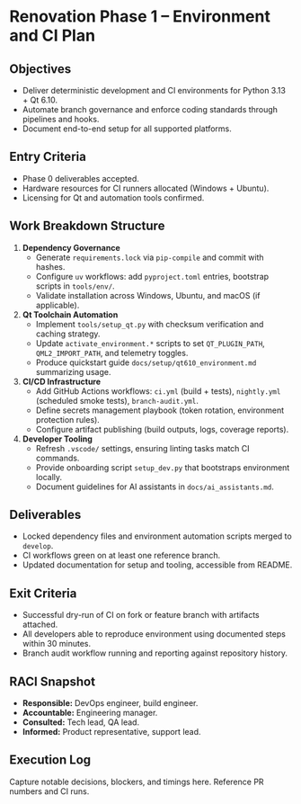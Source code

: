 # Renovation Phase 1 – Environment and CI Plan

## Objectives
- Deliver deterministic development and CI environments for Python 3.13 + Qt 6.10.
- Automate branch governance and enforce coding standards through pipelines and hooks.
- Document end-to-end setup for all supported platforms.

## Entry Criteria
- Phase 0 deliverables accepted.
- Hardware resources for CI runners allocated (Windows + Ubuntu).
- Licensing for Qt and automation tools confirmed.

## Work Breakdown Structure
1. **Dependency Governance**
   - Generate `requirements.lock` via `pip-compile` and commit with hashes.
   - Configure `uv` workflows: add `pyproject.toml` entries, bootstrap scripts in `tools/env/`.
   - Validate installation across Windows, Ubuntu, and macOS (if applicable).
2. **Qt Toolchain Automation**
   - Implement `tools/setup_qt.py` with checksum verification and caching strategy.
   - Update `activate_environment.*` scripts to set `QT_PLUGIN_PATH`, `QML2_IMPORT_PATH`, and telemetry toggles.
   - Produce quickstart guide `docs/setup/qt610_environment.md` summarizing usage.
3. **CI/CD Infrastructure**
   - Add GitHub Actions workflows: `ci.yml` (build + tests), `nightly.yml` (scheduled smoke tests), `branch-audit.yml`.
   - Define secrets management playbook (token rotation, environment protection rules).
   - Configure artifact publishing (build outputs, logs, coverage reports).
4. **Developer Tooling**
   - Refresh `.vscode/` settings, ensuring linting tasks match CI commands.
   - Provide onboarding script `setup_dev.py` that bootstraps environment locally.
   - Document guidelines for AI assistants in `docs/ai_assistants.md`.

## Deliverables
- Locked dependency files and environment automation scripts merged to `develop`.
- CI workflows green on at least one reference branch.
- Updated documentation for setup and tooling, accessible from README.

## Exit Criteria
- Successful dry-run of CI on fork or feature branch with artifacts attached.
- All developers able to reproduce environment using documented steps within 30 minutes.
- Branch audit workflow running and reporting against repository history.

## RACI Snapshot
- **Responsible:** DevOps engineer, build engineer.
- **Accountable:** Engineering manager.
- **Consulted:** Tech lead, QA lead.
- **Informed:** Product representative, support lead.

## Execution Log
Capture notable decisions, blockers, and timings here. Reference PR numbers and CI runs.
